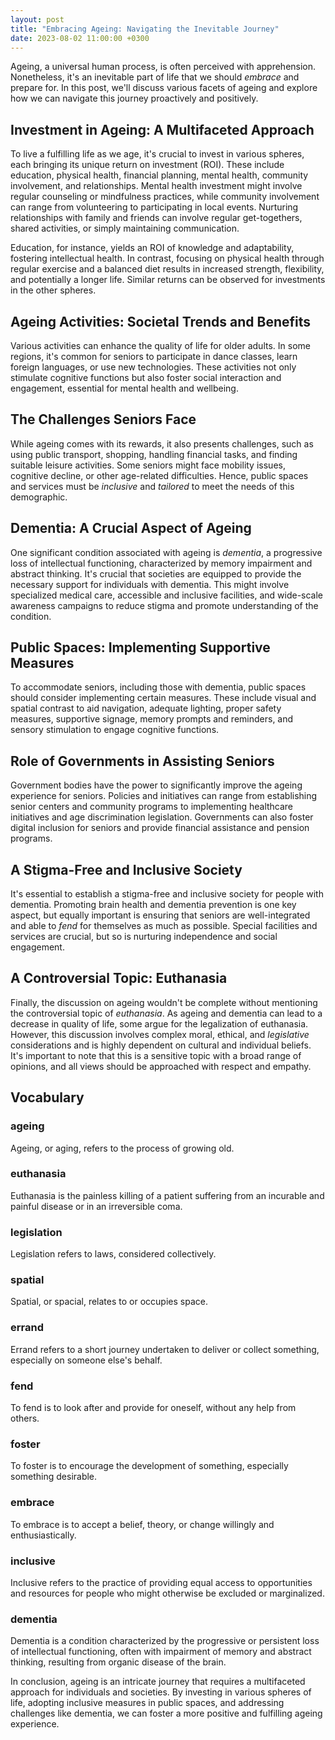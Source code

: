 ```yaml
---
layout: post
title: "Embracing Ageing: Navigating the Inevitable Journey"
date: 2023-08-02 11:00:00 +0300
---
```


Ageing, a universal human process, is often perceived with apprehension. Nonetheless, it's an inevitable part of life that we should *embrace* and prepare for. In this post, we'll discuss various facets of ageing and explore how we can navigate this journey proactively and positively.

## Investment in Ageing: A Multifaceted Approach

To live a fulfilling life as we age, it's crucial to invest in various spheres, each bringing its unique return on investment (ROI). These include education, physical health, financial planning, mental health, community involvement, and relationships. Mental health investment might involve regular counseling or mindfulness practices, while community involvement can range from volunteering to participating in local events. Nurturing relationships with family and friends can involve regular get-togethers, shared activities, or simply maintaining communication.

Education, for instance, yields an ROI of knowledge and adaptability, fostering intellectual health. In contrast, focusing on physical health through regular exercise and a balanced diet results in increased strength, flexibility, and potentially a longer life. Similar returns can be observed for investments in the other spheres.

## Ageing Activities: Societal Trends and Benefits

Various activities can enhance the quality of life for older adults. In some regions, it's common for seniors to participate in dance classes, learn foreign languages, or use new technologies. These activities not only stimulate cognitive functions but also foster social interaction and engagement, essential for mental health and wellbeing.

## The Challenges Seniors Face

While ageing comes with its rewards, it also presents challenges, such as using public transport, shopping, handling financial tasks, and finding suitable leisure activities. Some seniors might face mobility issues, cognitive decline, or other age-related difficulties. Hence, public spaces and services must be *inclusive* and *tailored* to meet the needs of this demographic.

## Dementia: A Crucial Aspect of Ageing

One significant condition associated with ageing is *dementia*, a progressive loss of intellectual functioning, characterized by memory impairment and abstract thinking. It's crucial that societies are equipped to provide the necessary support for individuals with dementia. This might involve specialized medical care, accessible and inclusive facilities, and wide-scale awareness campaigns to reduce stigma and promote understanding of the condition.

## Public Spaces: Implementing Supportive Measures

To accommodate seniors, including those with dementia, public spaces should consider implementing certain measures. These include visual and spatial contrast to aid navigation, adequate lighting, proper safety measures, supportive signage, memory prompts and reminders, and sensory stimulation to engage cognitive functions.

## Role of Governments in Assisting Seniors

Government bodies have the power to significantly improve the ageing experience for seniors. Policies and initiatives can range from establishing senior centers and community programs to implementing healthcare initiatives and age discrimination legislation. Governments can also foster digital inclusion for seniors and provide financial assistance and pension programs.

## A Stigma-Free and Inclusive Society

It's essential to establish a stigma-free and inclusive society for people with dementia. Promoting brain health and dementia prevention is one key aspect, but equally important is ensuring that seniors are well-integrated and able to *fend* for themselves as much as possible. Special facilities and services are crucial, but so is nurturing independence and social engagement.

## A Controversial Topic: Euthanasia

Finally, the discussion on ageing wouldn't be complete without mentioning the controversial topic of *euthanasia*. As ageing and dementia can lead to a decrease in quality of life, some argue for the legalization of euthanasia. However, this discussion involves complex moral, ethical, and *legislative* considerations and is highly dependent on cultural and individual beliefs. It's important to note that this is a sensitive topic with a broad range of opinions, and all views should be approached with respect and empathy.

## Vocabulary

### ageing

Ageing, or aging, refers to the process of growing old.

### euthanasia

Euthanasia is the painless killing of a patient suffering from an incurable and painful disease or in an irreversible coma.

### legislation

Legislation refers to laws, considered collectively.

### spatial

Spatial, or spacial, relates to or occupies space.

### errand

Errand refers to a short journey undertaken to deliver or collect something, especially on someone else's behalf.

### fend

To fend is to look after and provide for oneself, without any help from others.

### foster

To foster is to encourage the development of something, especially something desirable.

### embrace

To embrace is to accept a belief, theory, or change willingly and enthusiastically.

### inclusive

Inclusive refers to the practice of providing equal access to opportunities and resources for people who might otherwise be excluded or marginalized.

### dementia

Dementia is a condition characterized by the progressive or persistent loss of intellectual functioning, often with impairment of memory and abstract thinking, resulting from organic disease of the brain.

In conclusion, ageing is an intricate journey that requires a multifaceted approach for individuals and societies. By investing in various spheres of life, adopting inclusive measures in public spaces, and addressing challenges like dementia, we can foster a more positive and fulfilling ageing experience.